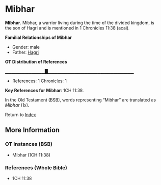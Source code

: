 # Mibhar
**Mibhar**. 
Mibhar, a warrior living during the time of the divided kingdom, is the son of Hagri and is mentioned in 1 Chronicles 11:38 (acai). 




**Familial Relationships of Mibhar**


* Gender: male
* Father: [Hagri](Hagri.md)


**OT Distribution of References**

▁▁▁▁▁▁▁▁▁▁▁▁█▁▁▁▁▁▁▁▁▁▁▁▁▁▁▁▁▁▁▁▁▁▁▁▁▁▁
* References: 1 Chronicles: 1



**Key References for Mibhar**: 
1CH 11:38. 


In the Old Testament (BSB), words representing “Mibhar” are translated as 
*Mibhar* (1x). 




Return to [Index](00-Index.md)

## More Information

### OT Instances (BSB)

* Mibhar (1CH 11:38)



### References (Whole Bible)

* 1CH 11:38



